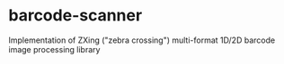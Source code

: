 barcode-scanner
===============

Implementation of ZXing ("zebra crossing") multi-format 1D/2D barcode image processing library 
